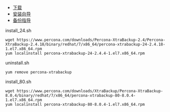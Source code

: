 - [下载](https://www.percona.com/downloads/Percona-XtraBackup-2.4/LATEST/)
- [安装向导](https://www.percona.com/doc/percona-xtrabackup/2.4/installation/yum_repo.html)
- [备份指导](https://www.percona.com/doc/percona-xtrabackup/LATEST/backup_scenarios/compressed_backup.html)

install_24.sh
```shell
wget https://www.percona.com/downloads/Percona-XtraBackup-2.4/Percona-XtraBackup-2.4.18/binary/redhat/7/x86_64/percona-xtrabackup-24-2.4.18-1.el7.x86_64.rpm
yum localinstall percona-xtrabackup-24-2.4.4-1.el7.x86_64.rpm
```
uninstall.sh
```shell
yum remove percona-xtrabackup
```

install_80.sh
```shell
wget https://www.percona.com/downloads/XtraBackup/Percona-XtraBackup-8.0.4/binary/redhat/7/x86_64/percona-xtrabackup-80-8.0.4-1.el7.x86_64.rpm
yum localinstall percona-xtrabackup-80-8.0.4-1.el7.x86_64.rpm
```
